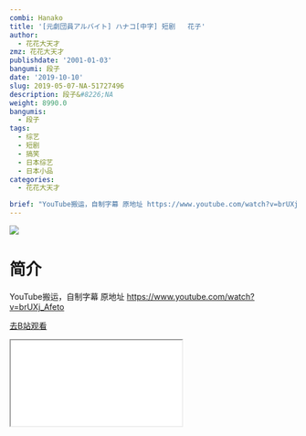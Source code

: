 ```yaml
---
combi: Hanako
title: '[元劇団員アルバイト] ハナコ[中字] 短剧   花子'
author:
  - 花花大天才
zmz: 花花大天才
publishdate: '2001-01-03'
bangumi: 段子
date: '2019-10-10'
slug: 2019-05-07-NA-51727496
description: 段子&#8226;NA
weight: 8990.0
bangumis:
  - 段子
tags:
  - 综艺
  - 短剧
  - 搞笑
  - 日本综艺
  - 日本小品
categories:
  - 花花大天才

brief: "YouTube搬运，自制字幕 原地址 https://www.youtube.com/watch?v=brUXj_Afeto"
---
```

![](https://raw.githubusercontent.com/tcgriffith/owaraisite/master/static/tmpimg/c7dfbc1a458cd891f9e1a505eb482ac24b28c4e1.jpg.480.jpg)
# 简介  
YouTube搬运，自制字幕
原地址 https://www.youtube.com/watch?v=brUXj_Afeto  

[去B站观看](https://www.bilibili.com/video/av51727496/)
<div class ="resp-container"><iframe class="testiframe" src="//player.bilibili.com/player.html?aid=51727496"", scrolling="no", allowfullscreen="true" > </iframe></div> 
